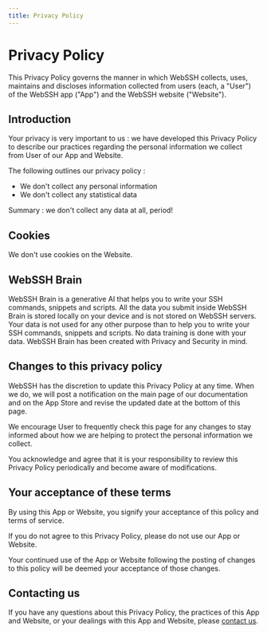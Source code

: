 ```yaml
---
title: Privacy Policy
---
```


# Privacy Policy
This Privacy Policy governs the manner in which WebSSH collects, uses, maintains and discloses information collected from users (each, a "User") of the WebSSH app ("App") and the WebSSH website ("Website").

## Introduction 
Your privacy is very important to us : we have developed this Privacy Policy to describe our practices regarding the personal information we collect from User of our App and Website.

The following outlines our privacy policy :

* We don't collect any personal information
* We don't collect any statistical data

Summary : we don't collect any data at all, period!

## Cookies
We don't use cookies on the Website.

## WebSSH Brain
WebSSH Brain is a generative AI that helps you to write your SSH commands, snippets and scripts. All the data you submit inside WebSSH Brain is stored locally on your device and is not stored on WebSSH servers. Your data is not used for any other purpose than to help you to write your SSH commands, snippets and scripts. No data training is done with your data. WebSSH Brain has been created with Privacy and Security in mind.

## Changes to this privacy policy
WebSSH has the discretion to update this Privacy Policy at any time. When we do, we will post a notification on the main page of our documentation and on the App Store and revise the updated date at the bottom of this page. 

We encourage User to frequently check this page for any changes to stay informed about how we are helping to protect the personal information we collect. 

You acknowledge and agree that it is your responsibility to review this Privacy Policy periodically and become aware of modifications.

## Your acceptance of these terms
By using this App or Website, you signify your acceptance of this policy and terms of service. 

If you do not agree to this Privacy Policy, please do not use our App or Website. 

Your continued use of the App or Website following the posting of changes to this policy will be deemed your acceptance of those changes.

## Contacting us
If you have any questions about this Privacy Policy, the practices of this App and Website, or your dealings with this App and Website, please [contact us](mailto:team@webssh.net).